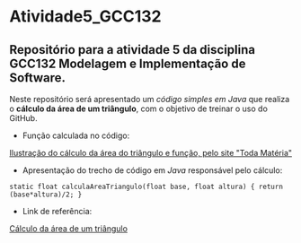 # Atividade5_GCC132

## Repositório para a atividade 5 da disciplina GCC132 Modelagem e Implementação de Software.

Neste repositório será apresentado um *código simples em Java* que realiza o **cálculo da área de um triângulo**, com o objetivo de treinar o uso do GitHub.


* Função calculada no código:
                 
[Ilustração do cálculo da área do triângulo e função, pelo site "Toda Matéria"](https://static.todamateria.com.br/upload/re/ai/rea_isosceles.jpg)
                 
* Apresentação do trecho de código em *Java* responsável pelo cálculo:

`static float calculaAreaTriangulo(float base, float altura) {
    return (base*altura)/2;
}`
                  
* Link de referência:

[Cálculo da área de um triângulo](https://www.todamateria.com.br/area-do-triangulo/)
                  
